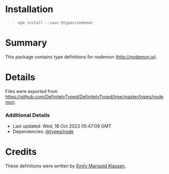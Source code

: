 # Installation
> `npm install --save @types/nodemon`

# Summary
This package contains type definitions for nodemon (http://nodemon.io).

# Details
Files were exported from https://github.com/DefinitelyTyped/DefinitelyTyped/tree/master/types/nodemon.

### Additional Details
 * Last updated: Wed, 18 Oct 2023 05:47:08 GMT
 * Dependencies: [@types/node](https://npmjs.com/package/@types/node)

# Credits
These definitions were written by [Emily Marigold Klassen](https://github.com/forivall).
